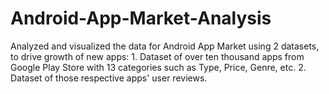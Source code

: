 # Android-App-Market-Analysis
Analyzed and visualized the data for Android App Market using 2 datasets, to drive growth of new apps: 1. Dataset of over ten thousand apps from Google Play Store with 13 categories such as Type, Price, Genre, etc. 2. Dataset of those respective apps' user reviews.
